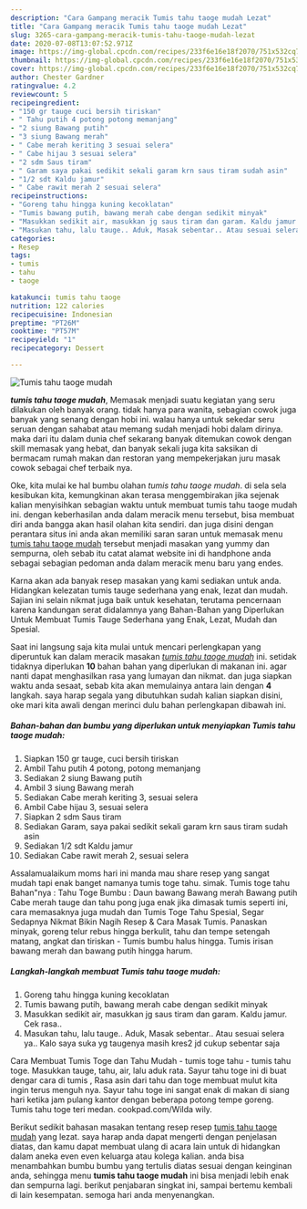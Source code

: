 ```yaml
---
description: "Cara Gampang meracik Tumis tahu taoge mudah Lezat"
title: "Cara Gampang meracik Tumis tahu taoge mudah Lezat"
slug: 3265-cara-gampang-meracik-tumis-tahu-taoge-mudah-lezat
date: 2020-07-08T13:07:52.971Z
image: https://img-global.cpcdn.com/recipes/233f6e16e18f2070/751x532cq70/tumis-tahu-taoge-mudah-foto-resep-utama.jpg
thumbnail: https://img-global.cpcdn.com/recipes/233f6e16e18f2070/751x532cq70/tumis-tahu-taoge-mudah-foto-resep-utama.jpg
cover: https://img-global.cpcdn.com/recipes/233f6e16e18f2070/751x532cq70/tumis-tahu-taoge-mudah-foto-resep-utama.jpg
author: Chester Gardner
ratingvalue: 4.2
reviewcount: 5
recipeingredient:
- "150 gr tauge cuci bersih tiriskan"
- " Tahu putih 4 potong potong memanjang"
- "2 siung Bawang putih"
- "3 siung Bawang merah"
- " Cabe merah keriting 3 sesuai selera"
- " Cabe hijau 3 sesuai selera"
- "2 sdm Saus tiram"
- " Garam saya pakai sedikit sekali garam krn saus tiram sudah asin"
- "1/2 sdt Kaldu jamur"
- " Cabe rawit merah 2 sesuai selera"
recipeinstructions:
- "Goreng tahu hingga kuning kecoklatan"
- "Tumis bawang putih, bawang merah cabe dengan sedikit minyak"
- "Masukkan sedikit air, masukkan jg saus tiram dan garam. Kaldu jamur. Cek rasa.."
- "Masukan tahu, lalu tauge.. Aduk, Masak sebentar.. Atau sesuai selera ya.. Kalo saya suka yg taugenya masih kres2 jd cukup sebentar saja"
categories:
- Resep
tags:
- tumis
- tahu
- taoge

katakunci: tumis tahu taoge 
nutrition: 122 calories
recipecuisine: Indonesian
preptime: "PT26M"
cooktime: "PT57M"
recipeyield: "1"
recipecategory: Dessert

---
```



![Tumis tahu taoge mudah](https://img-global.cpcdn.com/recipes/233f6e16e18f2070/751x532cq70/tumis-tahu-taoge-mudah-foto-resep-utama.jpg)

<b><i>tumis tahu taoge mudah</i></b>, Memasak menjadi suatu kegiatan yang seru dilakukan oleh banyak orang. tidak hanya para wanita, sebagian cowok juga banyak yang senang dengan hobi ini. walau hanya untuk sekedar seru seruan dengan sahabat atau memang sudah menjadi hobi dalam dirinya. maka dari itu dalam dunia chef sekarang banyak ditemukan cowok dengan skill memasak yang hebat, dan banyak sekali juga kita saksikan di bermacam rumah makan dan restoran yang mempekerjakan juru masak cowok sebagai chef terbaik nya.

Oke, kita mulai ke hal bumbu olahan <i>tumis tahu taoge mudah</i>. di sela sela kesibukan kita, kemungkinan akan terasa menggembirakan jika sejenak kalian menyisihkan sebagian waktu untuk membuat tumis tahu taoge mudah ini. dengan keberhasilan anda dalam meracik menu tersebut, bisa membuat diri anda bangga akan hasil olahan kita sendiri. dan juga disini dengan perantara situs ini anda akan memiliki saran saran untuk memasak menu <u>tumis tahu taoge mudah</u> tersebut menjadi masakan yang yummy dan sempurna, oleh sebab itu catat alamat website ini di handphone anda sebagai sebagian pedoman anda dalam meracik menu baru yang endes.

Karna akan ada banyak resep masakan yang kami sediakan untuk anda. Hidangkan kelezatan tumis tauge sederhana yang enak, lezat dan mudah. Sajian ini selain nikmat juga baik untuk kesehatan, terutama pencernaan karena kandungan serat didalamnya yang Bahan-Bahan yang Diperlukan Untuk Membuat Tumis Tauge Sederhana yang Enak, Lezat, Mudah dan Spesial.


Saat ini langsung saja kita mulai untuk mencari perlengkapan yang diperuntuk kan dalam meracik masakan <u><i>tumis tahu taoge mudah</i></u> ini. setidak tidaknya diperlukan <b>10</b> bahan bahan yang diperlukan di makanan ini. agar nanti dapat menghasilkan rasa yang lumayan dan nikmat. dan juga siapkan waktu anda sesaat, sebab kita akan memulainya antara lain dengan <b>4</b> langkah. saya harap segala yang dibutuhkan sudah kalian siapkan disini, oke mari kita awali dengan merinci dulu bahan perlengkapan dibawah ini.

<!--inarticleads1-->

##### Bahan-bahan dan bumbu yang diperlukan untuk menyiapkan Tumis tahu taoge mudah:

1. Siapkan 150 gr tauge, cuci bersih tiriskan
1. Ambil  Tahu putih 4 potong, potong memanjang
1. Sediakan 2 siung Bawang putih
1. Ambil 3 siung Bawang merah
1. Sediakan  Cabe merah keriting 3, sesuai selera
1. Ambil  Cabe hijau 3, sesuai selera
1. Siapkan 2 sdm Saus tiram
1. Sediakan  Garam, saya pakai sedikit sekali garam krn saus tiram sudah asin
1. Sediakan 1/2 sdt Kaldu jamur
1. Sediakan  Cabe rawit merah 2, sesuai selera


Assalamualaikum moms hari ini manda mau share resep yang sangat mudah tapi enak banget namanya tumis toge tahu. simak. Tumis toge tahu Bahan&#34;nya : Tahu Toge Bumbu : Daun bawang Bawang merah Bawang putih Cabe merah tauge dan tahu pong juga enak jika dimasak tumis seperti ini, cara memasaknya juga mudah dan Tumis Toge Tahu Spesial, Segar Sedapnya Nikmat Bikin Nagih Resep &amp; Cara Masak Tumis. Panaskan minyak, goreng telur rebus hingga berkulit, tahu dan tempe setengah matang, angkat dan tiriskan - Tumis bumbu halus hingga. Tumis irisan bawang merah dan bawang putih hingga harum. 

<!--inarticleads2-->

##### Langkah-langkah membuat Tumis tahu taoge mudah:

1. Goreng tahu hingga kuning kecoklatan
1. Tumis bawang putih, bawang merah cabe dengan sedikit minyak
1. Masukkan sedikit air, masukkan jg saus tiram dan garam. Kaldu jamur. Cek rasa..
1. Masukan tahu, lalu tauge.. Aduk, Masak sebentar.. Atau sesuai selera ya.. Kalo saya suka yg taugenya masih kres2 jd cukup sebentar saja


Cara Membuat Tumis Toge dan Tahu Mudah - tumis toge tahu - tumis tahu toge. Masukkan tauge, tahu, air, lalu aduk rata. Sayur tahu toge ini di buat dengar cara di tumis , Rasa asin dari tahu dan toge membuat mulut kita ingin terus menguh nya. Sayur tahu toge ini sangat enak di makan di siang hari ketika jam pulang kantor dengan beberapa potong tempe goreng. Tumis tahu toge teri medan. cookpad.com/Wilda wily. 

Berikut sedikit bahasan masakan tentang resep resep <u>tumis tahu taoge mudah</u> yang lezat. saya harap anda dapat mengerti dengan penjelasan diatas, dan kamu dapat membuat ulang di acara lain untuk di hidangkan dalam aneka even even keluarga atau kolega kalian. anda bisa menambahkan bumbu bumbu yang tertulis diatas sesuai dengan keinginan anda, sehingga menu <b>tumis tahu taoge mudah</b> ini bisa menjadi lebih enak dan sempurna lagi. berikut penjabaran singkat ini, sampai bertemu kembali di lain kesempatan. semoga hari anda menyenangkan.

